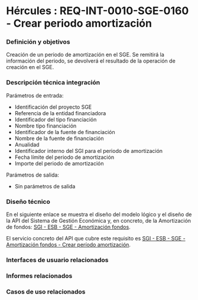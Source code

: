 # Hércules : REQ\-INT\-0010\-SGE\-0160 \- Crear periodo amortización







### Definición y objetivos

Creación de un periodo de amortización en el SGE. Se remitirá la información del periodo, se devolverá el resultado de la operación de creación en el SGE.  


  








### Descripción técnica integración

Parámetros de entrada:

* Identificación del proyecto SGE
* Referencia de la entidad financiadora
* Identificador del tipo financiación
* Nombre tipo financiación
* Identificador de la fuente de financiación
* Nombre de la fuente de financiación
* Anualidad
* Identificador interno del SGI para el periodo de amortización
* Fecha límite del periodo de amortización
* Importe del periodo de amortización

Parámetros de salida: 

* Sin parámetros de salida

### Diseño técnico

En el siguiente enlace se muestra el diseño del modelo lógico y el diseño de la API del Sistema de Gestión Económica y, en concreto, de la Amortización de fondos: [SGI \- ESB \- SGE \- Amortización fondos](/hercules/sgi-sistema-de-gestion-de-investigacion/diseno/componentes/sgi-esb/sgi-esb-sge/sgi-esb-sge-amortizacion-fondos/index.md "/hercules/sgi-sistema-de-gestion-de-investigacion/diseno/componentes/sgi-esb/sgi-esb-sge/sgi-esb-sge-amortizacion-fondos/index.md").

El servicio concreto del API que cubre este requisito es [SGI \- ESB \- SGE \- Amortización fondos \- Crear período amortización](/hercules/sgi-sistema-de-gestion-de-investigacion/diseno/componentes/sgi-esb/sgi-esb-sge/sgi-esb-sge-amortizacion-fondos/sgi-esb-sge-amortizacion-fondos-periodo-amortizacion-crear.md "/hercules/sgi-sistema-de-gestion-de-investigacion/diseno/componentes/sgi-esb/sgi-esb-sge/sgi-esb-sge-amortizacion-fondos/sgi-esb-sge-amortizacion-fondos-periodo-amortizacion-crear.md").

  








### Interfaces de usuario relacionados







### Informes relacionados







### Casos de uso relacionados









